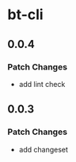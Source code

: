 # bt-cli

## 0.0.4

### Patch Changes

- add lint check

## 0.0.3

### Patch Changes

- add changeset
